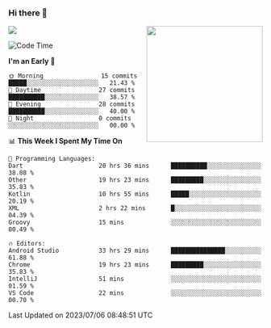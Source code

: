 ### Hi there 👋

![](https://metrics.lecoq.io/itaowu?template=classic&config.timezone=Asia%2FShanghai)
<img align='right' src="https://media.giphy.com/media/M9gbBd9nbDrOTu1Mqx/giphy.gif" width="230">

<!--START_SECTION:waka-->
![Code Time](http://img.shields.io/badge/Code%20Time-205%20hrs%2039%20mins-blue)

**I'm an Early 🐤** 

```text
🌞 Morning                15 commits          █████░░░░░░░░░░░░░░░░░░░░   21.43 % 
🌆 Daytime                27 commits          ██████████░░░░░░░░░░░░░░░   38.57 % 
🌃 Evening                28 commits          ██████████░░░░░░░░░░░░░░░   40.00 % 
🌙 Night                  0 commits           ░░░░░░░░░░░░░░░░░░░░░░░░░   00.00 % 
```


📊 **This Week I Spent My Time On** 

```text
💬 Programming Languages: 
Dart                     20 hrs 36 mins      ██████████░░░░░░░░░░░░░░░   38.08 % 
Other                    19 hrs 23 mins      █████████░░░░░░░░░░░░░░░░   35.83 % 
Kotlin                   10 hrs 55 mins      █████░░░░░░░░░░░░░░░░░░░░   20.19 % 
XML                      2 hrs 22 mins       █░░░░░░░░░░░░░░░░░░░░░░░░   04.39 % 
Groovy                   15 mins             ░░░░░░░░░░░░░░░░░░░░░░░░░   00.49 % 

🔥 Editors: 
Android Studio           33 hrs 29 mins      ███████████████░░░░░░░░░░   61.88 % 
Chrome                   19 hrs 23 mins      █████████░░░░░░░░░░░░░░░░   35.83 % 
IntelliJ                 51 mins             ░░░░░░░░░░░░░░░░░░░░░░░░░   01.59 % 
VS Code                  22 mins             ░░░░░░░░░░░░░░░░░░░░░░░░░   00.70 % 
```


 Last Updated on 2023/07/06 08:48:51 UTC
<!--END_SECTION:waka-->

<!--
**itaowu/itaowu** is a ✨ _special_ ✨ repository because its `README.md` (this file) appears on your GitHub profile.

Here are some ideas to get you started:

- 🔭 I’m currently working on ...
- 🌱 I’m currently learning ...
- 👯 I’m looking to collaborate on ...
- 🤔 I’m looking for help with ...
- 💬 Ask me about ...
- 📫 How to reach me: ...
- 😄 Pronouns: ...
- ⚡ Fun fact: ...
-->
